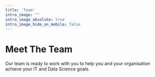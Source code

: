 ```yaml
---
title: 'Team'
intro_image: ""
intro_image_absolute: true
intro_image_hide_on_mobile: false
---
```


# Meet The Team

Our team is ready to work with you to help you and your organisation achieve your IT and Data Science goals.
